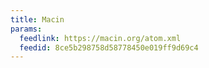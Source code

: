 ```yaml
---
title: Macin
params:
  feedlink: https://macin.org/atom.xml
  feedid: 8ce5b298758d58778450e019ff9d69c4
---
```

